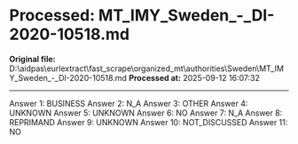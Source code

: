 # Processed: MT_IMY_Sweden_-_DI-2020-10518.md

**Original file:** D:\aidpas\eurlextract\fast_scrape\organized_mt\authorities\Sweden\MT_IMY_Sweden_-_DI-2020-10518.md
**Processed at:** 2025-09-12 16:07:32

---

Answer 1: BUSINESS
Answer 2: N_A
Answer 3: OTHER
Answer 4: UNKNOWN
Answer 5: UNKNOWN
Answer 6: NO
Answer 7: N_A
Answer 8: REPRIMAND
Answer 9: UNKNOWN
Answer 10: NOT_DISCUSSED
Answer 11: NO